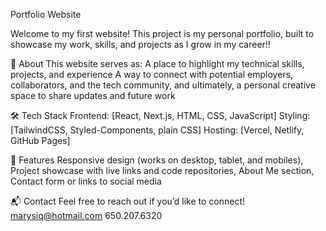 Portfolio Website

Welcome to my first website!
This project is my personal portfolio, built to showcase my work, skills, and projects as I grow in my career!!

🚀 About
This website serves as:
A place to highlight my technical skills, projects, and experience
A way to connect with potential employers, collaborators, and the tech community, and ultimately, a personal creative space to share updates and future work

🛠 Tech Stack
Frontend: [React, Next.js, HTML, CSS, JavaScript]
Styling: [TailwindCSS, Styled-Components, plain CSS]
Hosting: [Vercel, Netlify, GitHub Pages]


📄 Features
Responsive design (works on desktop, tablet, and mobiles),
Project showcase with live links and code repositories,
About Me section,
Contact form or links to social media


📬 Contact
Feel free to reach out if you’d like to connect!
marysiq@hotmail.com
650.207.6320